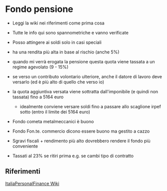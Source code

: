 # Fondo pensione

- Leggi la wiki nei riferimenti come prima cosa

- Tutte le info qui sono spannometriche e vanno verificate

- Posso attingere ai soldi solo in casi speciali
- ha una rendita più alta in base al rischio (anche 5%)
- quando mi verrà erogata la pensione questa quota viene tassata a un regime agevolato (9 - 15%)
- se verso un contributo volontario ulteriore, anche il datore di lavoro deve versarlo (ed è più alto di quello che verso io)
- la quota aggiuntiva versata viene sottratta dall'imponibile (e quindi non tassata) fino a 5164 euro
  - idealmente conviene versare soldi fino a passare allo scaglione irpef sotto (entro il limite dei 5164 euro)
- Fondo cometa metalmeccanici è buono
- Fondo Fon.te. commercio dicono essere buono ma gestito a cazzo
- Sgravi fiscali + rendimento più alto dovrebbero rendere il fondo più conveniente
- Tassati al 23% se ritiri prima e.g. se cambi tipo di contratto

## Riferimenti

[ItaliaPersonalFinance Wiki](https://old.reddit.com/r/ItaliaPersonalFinance/wiki/index#wiki_strumenti_previdenziali.3A_pensioni)
